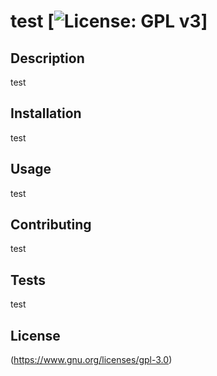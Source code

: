 
  # test [![License: GPL v3](https://img.shields.io/badge/License-GPLv3-blue.svg)]

  ## Description
  test

  ## Installation
  test

  ## Usage
  test

  ## Contributing
  test

  ## Tests
  test

  ## License
  (https://www.gnu.org/licenses/gpl-3.0)
  
